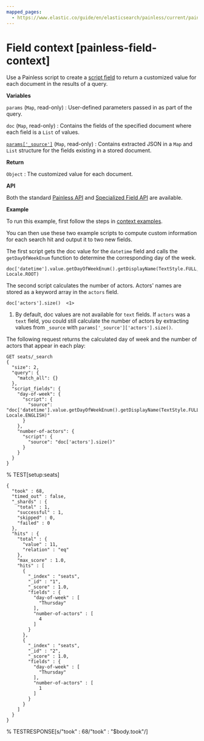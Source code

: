 ```yaml
---
mapped_pages:
  - https://www.elastic.co/guide/en/elasticsearch/painless/current/painless-field-context.html
---
```


# Field context [painless-field-context]

Use a Painless script to create a [script field](/reference/elasticsearch/rest-apis/retrieve-selected-fields.md#script-fields) to return a customized value for each document in the results of a query.

**Variables**

`params` (`Map`, read-only)
:   User-defined parameters passed in as part of the query.

`doc` (`Map`, read-only)
:   Contains the fields of the specified document where each field is a `List` of values.

[`params['_source']`](/reference/elasticsearch/mapping-reference/mapping-source-field.md) (`Map`, read-only)
:   Contains extracted JSON in a `Map` and `List` structure for the fields existing in a stored document.

**Return**

`Object`
:   The customized value for each document.

**API**

Both the standard [Painless API](https://www.elastic.co/guide/en/elasticsearch/painless/current/painless-api-reference-shared.html) and [Specialized Field API](https://www.elastic.co/guide/en/elasticsearch/painless/current/painless-api-reference-field.html) are available.

**Example**

To run this example, first follow the steps in [context examples](/reference/scripting-languages/painless/painless-context-examples.md).

You can then use these two example scripts to compute custom information for each search hit and output it to two new fields.

The first script gets the doc value for the `datetime` field and calls the `getDayOfWeekEnum` function to determine the corresponding day of the week.

```painless
doc['datetime'].value.getDayOfWeekEnum().getDisplayName(TextStyle.FULL, Locale.ROOT)
```

The second script calculates the number of actors. Actors' names are stored as a keyword array in the `actors` field.

```painless
doc['actors'].size()  <1>
```

1. By default, doc values are not available for `text` fields. If `actors` was a `text` field, you could still calculate the number of actors by extracting values from `_source` with `params['_source']['actors'].size()`.


The following request returns the calculated day of week and the number of actors that appear in each play:

```console
GET seats/_search
{
  "size": 2,
  "query": {
    "match_all": {}
  },
  "script_fields": {
    "day-of-week": {
      "script": {
        "source": "doc['datetime'].value.getDayOfWeekEnum().getDisplayName(TextStyle.FULL, Locale.ENGLISH)"
      }
    },
    "number-of-actors": {
      "script": {
        "source": "doc['actors'].size()"
      }
    }
  }
}
```
% TEST[setup:seats]

```console-result
{
  "took" : 68,
  "timed_out" : false,
  "_shards" : {
    "total" : 1,
    "successful" : 1,
    "skipped" : 0,
    "failed" : 0
  },
  "hits" : {
    "total" : {
      "value" : 11,
      "relation" : "eq"
    },
    "max_score" : 1.0,
    "hits" : [
      {
        "_index" : "seats",
        "_id" : "1",
        "_score" : 1.0,
        "fields" : {
          "day-of-week" : [
            "Thursday"
          ],
          "number-of-actors" : [
            4
          ]
        }
      },
      {
        "_index" : "seats",
        "_id" : "2",
        "_score" : 1.0,
        "fields" : {
          "day-of-week" : [
            "Thursday"
          ],
          "number-of-actors" : [
            1
          ]
        }
      }
    ]
  }
}
```
% TESTRESPONSE[s/"took" : 68/"took" : "$body.took"/]

